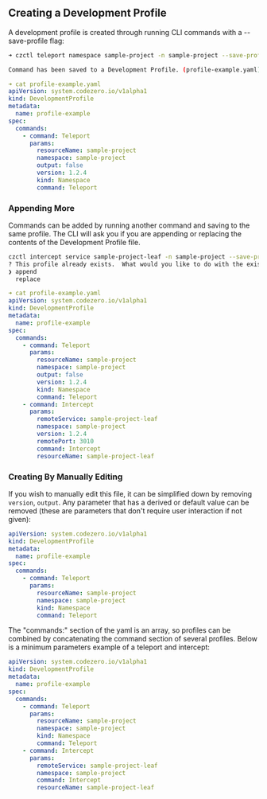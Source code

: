 ## Creating a Development Profile

A development profile is created through running CLI commands with a --save-profile flag:

```bash
➜ czctl teleport namespace sample-project -n sample-project --save-profile profile-example.yaml

Command has been saved to a Development Profile. (profile-example.yaml)
```
```yaml
➜ cat profile-example.yaml
apiVersion: system.codezero.io/v1alpha1
kind: DevelopmentProfile
metadata:
  name: profile-example
spec:
  commands:
    - command: Teleport
      params:
        resourceName: sample-project
        namespace: sample-project
        output: false
        version: 1.2.4
        kind: Namespace
        command: Teleport
```

### Appending More

Commands can be added by running another command and saving to the same profile. The CLI will ask you if you are
appending or replacing the contents of the Development Profile file.

```bash
czctl intercept service sample-project-leaf -n sample-project --save-profile profile-example.yaml
? This profile already exists.  What would you like to do with the existing profile? (Use arrow keys)
❯ append 
  replace 
```

```yaml
➜ cat profile-example.yaml
apiVersion: system.codezero.io/v1alpha1
kind: DevelopmentProfile
metadata:
  name: profile-example
spec:
  commands:
    - command: Teleport
      params:
        resourceName: sample-project
        namespace: sample-project
        output: false
        version: 1.2.4
        kind: Namespace
        command: Teleport
    - command: Intercept
      params:
        remoteService: sample-project-leaf
        namespace: sample-project
        version: 1.2.4
        remotePort: 3010
        command: Intercept
        resourceName: sample-project-leaf
```

### Creating By Manually Editing

If you wish to manually edit this file, it can be simplified down by removing `version`, `output`. Any parameter that 
has a derived or default value can be removed (these are parameters that don't require user interaction if not given):

```yaml
apiVersion: system.codezero.io/v1alpha1
kind: DevelopmentProfile
metadata:
  name: profile-example
spec:
  commands:
    - command: Teleport
      params:
        resourceName: sample-project
        namespace: sample-project
        kind: Namespace
        command: Teleport
```

The "commands:" section of the yaml is an array, so profiles can be combined by concatenating
the command section of several profiles. Below is a minimum parameters example of a teleport and intercept:

```yaml
apiVersion: system.codezero.io/v1alpha1
kind: DevelopmentProfile
metadata:
  name: profile-example
spec:
  commands:
    - command: Teleport
      params:
        resourceName: sample-project
        namespace: sample-project
        kind: Namespace
        command: Teleport
    - command: Intercept
      params:
        remoteService: sample-project-leaf
        namespace: sample-project
        command: Intercept
        resourceName: sample-project-leaf
```
